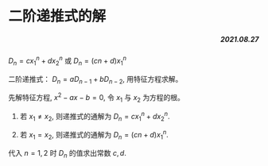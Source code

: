 # 二阶递推式的解
##### <p align="right">2021.08.27</p>
$D_{n}=c x_{1}^{n}+d x_{2}^{n}$ 或 $D_{n}=(c n+d) x_{1}^{n}$

二阶递推式： $D_{n}=a D_{n-1}+b D_{n-2}$, 用特征方程求解。

先解特征方程, $x^{2}-a x-b=0$, 令 $x_{1}$ 与 $x_{2}$ 为方程的根。

1. 若 $x_{1} \neq x_{2}$, 则递推式的通解为 $D_{n}=c x_{1}^{n}+d x_{2}^{n}$.

2. 若 $x_{1}=x_{2}$, 则递推式的通解为 $D_{n}=(c n+d) x_{1}^{n}$.

代入 $n=1,2$ 时 $D_{n}$ 的值求出常数 $c, d$.